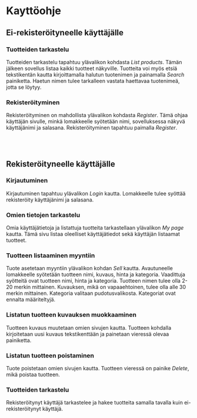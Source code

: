 # Kayttöohje

## Ei-rekisteröityneelle käyttäjälle
### Tuotteiden tarkastelu
Tuotteiden tarkastelu tapahtuu ylävalikon kohdasta *List products*. Tämän jälkeen sovellus listaa kaikki tuotteet näkyville. 
Tuotteita voi myös etsiä tekstikentän kautta kirjoittamalla halutun tuotenimen ja painamalla *Search* painiketta. Haetun nimen tulee tarkalleen vastata haettavaa tuotenimeä, jotta se löytyy.

### Rekisteröityminen 
Rekisteröityminen on mahdollista ylävalikon kohdasta *Register*. Tämä ohjaa käyttäjän sivulle, minkä lomakkeelle syötetään nimi,
sovelluksessa näkyvä käyttäjänimi ja salasana. Rekisteröityminen tapahtuu paimalla *Register*.

<br> </br>

## Rekisteröityneelle käyttäjälle
### Kirjautuminen
Kirjautuminen tapahtuu ylävalikon *Login* kautta. Lomakkeelle tulee syöttää rekisteröity käyttäjänimi ja salasana.

### Omien tietojen tarkastelu
Omia käyttäjätietoja ja listattuja tuotteita tarkastellaan ylävalikon *My page* kautta. Tämä sivu listaa oleelliset 
käyttäjätiedot sekä käyttäjän listaamat tuotteet.

### Tuotteen listaaminen myyntiin
Tuote asetetaan myyntiin ylävalikon kohdan *Sell* kautta. Avautuneelle lomakkeelle syötetään tuotteen nimi, kuvaus, hinta ja
kategoria. Vaadittuja syötteitä ovat tuotteen nimi, hinta ja kategoria. Tuotteen nimen tulee olla 2-20 merkin mittainen. 
Kuvauksen, mikä on vapaaehtoinen, tulee olla alle 30 merkin mittainen. Kategoria valitaan pudotusvalikosta. Kategoriat ovat
ennalta määriteltyjä.

### Listatun tuotteen kuvauksen muokkaaminen
Tuotteen kuvaus muutetaan omien sivujen kautta. Tuotteen kohdalla kirjoitetaan uusi kuvaus tekstikenttään ja painetaan
vieressä olevaa painiketta.

### Listatun tuotteen poistaminen
Tuote poistetaan omien sivujen kautta. Tuotteen vieressä on painike *Delete*, mikä poistaa tuotteen.

### Tuotteiden tarkastelu
Rekisteröitynyt käyttäjä tarkastelee ja hakee tuotteita samalla tavalla kuin ei-rekisteröitynyt käyttäjä.



